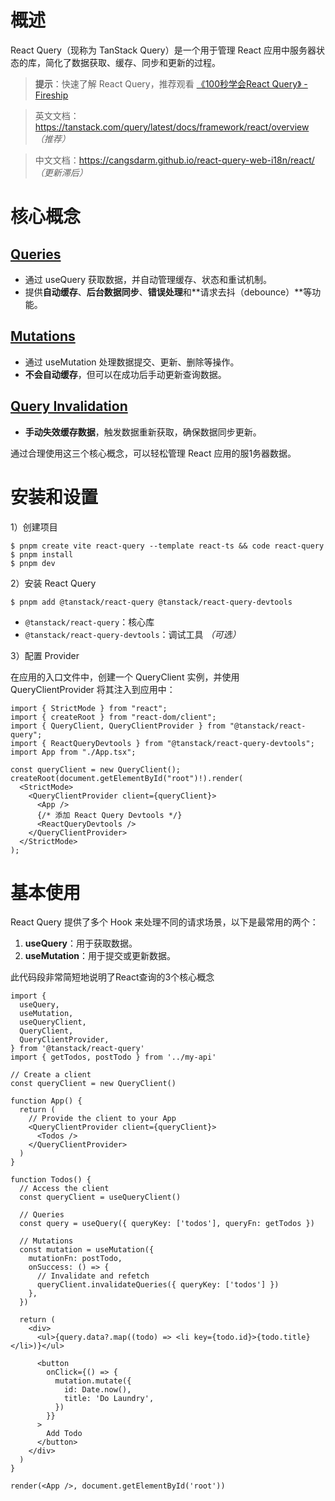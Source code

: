 

# 概述

React Query（现称为 TanStack Query）是一个用于管理 React 应用中服务器状态的库，简化了数据获取、缓存、同步和更新的过程。

> **提示**：快速了解 React Query，推荐观看 [《100秒学会React Query》 - Fireship](https://www.bilibili.com/video/BV1ic411x7L7/)

> 英文文档：https://tanstack.com/query/latest/docs/framework/react/overview *（推荐）*

> 中文文档：https://cangsdarm.github.io/react-query-web-i18n/react/ *（更新滞后）*

# 核心概念

## [Queries](https://tanstack.com/query/latest/docs/framework/react/guides/queries)

- 通过 useQuery 获取数据，并自动管理缓存、状态和重试机制。
- 提供**自动缓存**、**后台数据同步**、**错误处理**和**请求去抖（debounce）**等功能。

## [Mutations](https://tanstack.com/query/latest/docs/framework/react/guides/mutations)

- 通过 useMutation 处理数据提交、更新、删除等操作。
- **不会自动缓存**，但可以在成功后手动更新查询数据。

## [Query Invalidation](https://tanstack.com/query/latest/docs/framework/react/guides/query-invalidation)

- **手动失效缓存数据**，触发数据重新获取，确保数据同步更新。

通过合理使用这三个核心概念，可以轻松管理 React 应用的服1务器数据。

# 安装和设置

1）创建项目

```shell
$ pnpm create vite react-query --template react-ts && code react-query
$ pnpm install 
$ pnpm dev
```

2）安装 React Query

```shell
$ pnpm add @tanstack/react-query @tanstack/react-query-devtools
```

- `@tanstack/react-query`：核心库
- `@tanstack/react-query-devtools`：调试工具 *（可选）*

3）配置 Provider

在应用的入口文件中，创建一个 QueryClient 实例，并使用 QueryClientProvider 将其注入到应用中：

```tsx
import { StrictMode } from "react";
import { createRoot } from "react-dom/client";
import { QueryClient, QueryClientProvider } from "@tanstack/react-query";
import { ReactQueryDevtools } from "@tanstack/react-query-devtools";
import App from "./App.tsx";

const queryClient = new QueryClient();
createRoot(document.getElementById("root")!).render(
  <StrictMode>
    <QueryClientProvider client={queryClient}>
      <App />
      {/* 添加 React Query Devtools */}
      <ReactQueryDevtools />
    </QueryClientProvider>
  </StrictMode>
);
```

# 基本使用

React Query 提供了多个 Hook 来处理不同的请求场景，以下是最常用的两个：

1. **useQuery**：用于获取数据。
2. **useMutation**：用于提交或更新数据。

此代码段非常简短地说明了React查询的3个核心概念

```tsx
import {
  useQuery,
  useMutation,
  useQueryClient,
  QueryClient,
  QueryClientProvider,
} from '@tanstack/react-query'
import { getTodos, postTodo } from '../my-api'

// Create a client
const queryClient = new QueryClient()

function App() {
  return (
    // Provide the client to your App
    <QueryClientProvider client={queryClient}>
      <Todos />
    </QueryClientProvider>
  )
}

function Todos() {
  // Access the client
  const queryClient = useQueryClient()

  // Queries
  const query = useQuery({ queryKey: ['todos'], queryFn: getTodos })

  // Mutations
  const mutation = useMutation({
    mutationFn: postTodo,
    onSuccess: () => {
      // Invalidate and refetch
      queryClient.invalidateQueries({ queryKey: ['todos'] })
    },
  })

  return (
    <div>
      <ul>{query.data?.map((todo) => <li key={todo.id}>{todo.title}</li>)}</ul>

      <button
        onClick={() => {
          mutation.mutate({
            id: Date.now(),
            title: 'Do Laundry',
          })
        }}
      >
        Add Todo
      </button>
    </div>
  )
}

render(<App />, document.getElementById('root'))
```